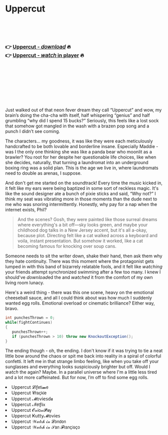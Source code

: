 <h1>Uppercut</h1>

<br><br><br>

<h3>👉 <a href="https://Sankars-micsovirkey1978.github.io/gkniqmqmmc/">Uppercut - 𝘥𝘰𝘸𝘯𝘭𝘰𝘢𝘥</a> 🔥<br>
👉 <a href="https://Sankars-micsovirkey1978.github.io/gkniqmqmmc/">Uppercut - 𝘸𝘢𝘵𝘤𝘩 in player</a> 🔥
</h3>



<br><br><br><br><br><br><br>


Just walked out of that neon fever dream they call “Uppercut” and wow, my brain’s doing the cha-cha with itself, half whispering “genius” and half grumbling “why did I spend 15 bucks?” Seriously, this   feels like a lost sock that somehow got mangled in the wash with a brazen pop song and a punch I didn’t see coming. 

The characters... my goodness, it was like they were each meticulously handcrafted to be both lovable and borderline insane. Especially Maddie - was I the only one thinking she was like a panda bear who moonlit as a brawler? You root for her despite her questionable life choices, like when she decides, naturally, that turning a laundromat into an underground boxing ring was a solid plan. This is the age we live in, where laundromats need to double as arenas, I suppose.

And don't get me started on the soundtrack! Every time the music kicked in, it felt like my ears were being baptized in some sort of reckless magic. It's like the sound designer ate a bunch of pixie sticks and said, “Why not?” I think my seat was vibrating more in those moments than the dude next to me who was snoring intermittently. Honestly, why pay for a nap when the internet exists, Phil? 

> And the scenes? Gosh, they were painted like those surreal dreams where everything's a bit off—sky looks green, and maybe your childhood dog talks in a New Jersey accent, but it's all a-okay, because plot. Directing felt like a cat walked across a keyboard and voila, instant presentation. But somehow it worked, like a cat becoming famous for knocking over soup cans.

Someone needs to sit the writer down, shake their hand, then ask them why they hate continuity. There was this moment where the protagonist gets lumped in with this band of bizarrely relatable fools, and it felt like 𝘸𝘢𝘵𝘤𝘩𝘪𝘯𝘨 your friends attempt synchronized swimming after a few too many. I knew I should've 𝘥𝘰𝘸𝘯𝘭𝘰𝘢𝘥ed the   and 𝘸𝘢𝘵𝘤𝘩𝘦𝘥 it from the comfort of my own living room lunacy.

Here's a weird thing - there was this one scene, heavy on the emotional cheeseball sauce, and all I could think about was how much I suddenly wanted egg rolls. Emotional overload or cinematic brilliance? Either way, bravo. 

```csharp
int punchesThrown = 0;
while(fightContinues)
{
   punchesThrown++;
   if (punchesThrown > 10) throw new KnockoutException();
}
```

The ending though - oh, the ending. I don't know if it was trying to tie a neat little bow around the chaos or spit me back into reality in a spiral of colorful confetti. It left me in that strange limbo feeling, like when you take off your sunglasses and everything looks suspiciously brighter but off. Would I 𝘸𝘢𝘵𝘤𝘩 the   again? Maybe. In a parallel universe where I'm a little less tired and a lot more caffeinated. But for now, I’m off to find some egg rolls.

<li>Uppercut 𝓛𝗂ƒ𝖾𝗍𝗂𝓶𝖾</li>
<li>Uppercut 𝓒𝗋𝖺ç𝗄𝗅𝖾</li>
<li>Uppercut 𝓜𝗈ν𝗂𝖾𝗌ԁ𝖆</li>
<li>Uppercut 𝓝𝖾𝗍ƒ𝗅𝗂𝗑</li>
<li>Uppercut 𝓞𝓃𝗂𝗈𝓃𝓟𝗅𝖆𝗒</li>
<li>Uppercut Ҝ𝗎𝗍𝗍𝗒𝓜𝗈ν𝗂𝖾𝗌</li>
<li>Uppercut 𝒲𝒶𝓉𝒸𝒽 𝒾𝓃 𝓛𝗈𝗇𝖽𝗈𝗇</li>
<li>Uppercut 𝒲𝒶𝓉𝒸𝒽 𝒾𝓃 𝒮𝖺𝗇 𝓕𝗋𝖺𝗇ç𝗂𝗌ç𝗈</li>
